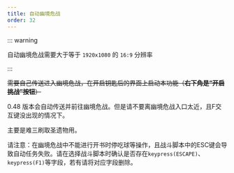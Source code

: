 ```yaml
---
title: 自动幽境危战
order: 32
---
```


::: warning 

自动幽境危战需要大于等于 `1920x1080` 的 `16:9` 分辨率

:::


~~需要自己传送进入幽境危战，在开启钥匙后的界面上启动本功能（**右下角是“开启挑战”按钮**）~~

0.48 版本会自动传送并前往幽境危战。但是请不要离幽境危战入口太近，且F交互键没出现的情况下。

主要是难三刷取圣遗物用。

请注意：在幽境危战中不能进行开书时停吃球等操作，且战斗脚本中的ESC键会导致自动任务失败。请在选择战斗脚本时确认是否存在`keypress(ESCAPE)`、`keypress(F1)`等字段，若有请将对应字段删除。
